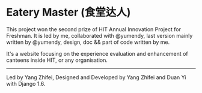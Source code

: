 # Eatery Master (食堂达人)


This project won the second prize of HIT Annual Innovation Project for Freshman. It is led by me, collaborated with @yumendy, last version mainly written by @yumendy, design, doc && part of code written by me.

It's a website focusing on the experience evaluation and enhancement of canteens inside HIT, or any organisation. 

---
Led by Yang Zhifei, Designed and Developed by Yang Zhifei and Duan Yi with Django 1.6. 
